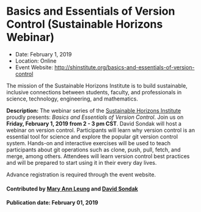 # Basics and Essentials of Version Control (Sustainable Horizons Webinar)

- Date: February 1, 2019
- Location: Online
- Event Website: http://shinstitute.org/basics-and-essentials-of-version-control

The mission of the Sustainable Horizons Institute is to build sustainable, inclusive connections between students, faculty, and professionals in science, technology, engineering, and mathematics.  

**Description:**  The webinar series of the [Sustainable Horizons Institute](http://shinstitute.org/) proudly presents: *Basics and Essentials of Version Control*. Join us on **Friday, February 1, 2019 from 2 - 3 pm CST**.  David Sondak will host a webinar on version control. Participants will learn why version control is an essential tool for science and explore the popular git version control system. Hands-on and interactive exercises will be used to teach participants about git operations such as clone, push, pull, fetch, and merge, among others. Attendees will learn version control best practices and will be prepared to start using it in their every day lives.

Advance registration is required through the event website.

#### Contributed by [Mary Ann Leung](https://github.com/maleung "Mary Ann Leung GitHub Profile") and [David Sondak](https://github.com/dsondak "David Sondak GitHub Profile")

#### Publication date: February 01, 2019

<!---
Publish: yes
RSS update: 2019-01-30
Categories: Development
Topics: revision control
Tags: webinar
Level: 2
Prerequisites: default
Aggregate: none
--->

